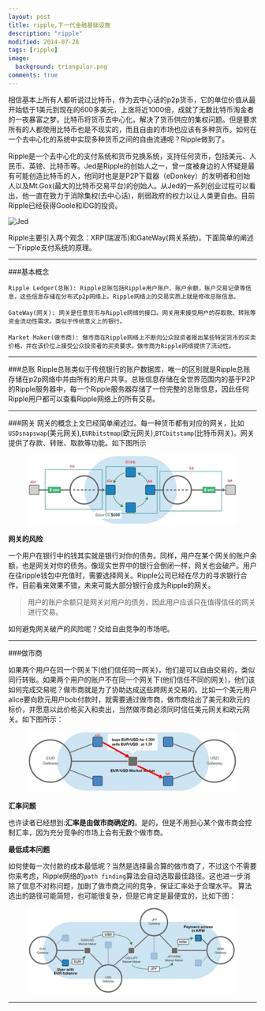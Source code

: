 ```yaml
---
layout: post
title: ripple,下一代金融基础设施 
description: "ripple"
modified: 2014-07-28
tags: [ripple]
image:
  background: triangular.png
comments: true
---
```


相信基本上所有人都听说过比特币，作为去中心话的p2p货币，它的单位价值从最开始低于1美元到现在的600多美元，上涨将近1000倍，成就了无数比特币淘金者的一夜暴富之梦。比特币将货币去中心化，解决了货币供应的集权问题。但是要求所有的人都使用比特币也是不现实的，而且自由的市场也应该有多种货币。如何在一个去中心化的系统中实现多种货币之间的自由流通呢？Ripple做到了。

Ripple是一个去中心化的支付系统和货币兑换系统，支持任何货币，包括美元、人民币、英镑、比特币等。Jed是Ripple的创始人之一，曾一度被身边的人怀疑是最有可能创造比特币的人，他同时也是是P2P下载器（eDonkey）的发明者和创始人以及Mt.Gox(最大的比特币交易平台)的创始人。从Jed的一系列创业过程可以看出，他一直在致力于消除集权(去中心话)，削弱政府的权力以让人类更自由。目前Ripple已经获得Goole和IDG的投资。

![Jed][1]

Ripple主要引入两个观念：XRP(瑞波币)和GateWay(网关系统)。下面简单的阐述一下ripple支付系统的原理。

---

###基本概念



```
Ripple Ledger(总账): Ripple总账包括Ripple用户账户、账户余额，账户交易记录等信息，这些信息存储在分布式p2p网络上。Ripple网络上的交易实质上就是修改总账信息。

GateWay(网关): 网关是任意货币与Ripple网络的接口。网关用来接受用户的存取款、转账等资金流动性需求。类似于传统意义上的银行。

Market Maker(做市商): 做市商在Ripple网络上不断向公众投资者报出某些特定货币的买卖价格，并在该价位上接受公众投资者的买卖要求。做市商为Ripple网络提供了流动性。
```

---




###总账
Ripple总账类似于传统银行的账户数据库，唯一的区别就是Ripple总账存储在p2p网络中并由所有的用户共享。总账信息存储在全世界范围内的基于P2P的Ripple服务器中，每一个Ripple服务器存储了一份完整的总账信息，因此任何Ripple用户都可以查看Ripple网络上的所有交易。

----


###网关
网关的概念上文已经简单阐述过。每一种货币都有对应的网关，比如`USDsnapswap`(美元网关),`EURbitstmap`(欧元网关),`BTCbitstamp`(比特币网关)。网关提供了存款、转账、取款等功能。如下图所示

<figure>
    <img src="/images/ripple-network.jpg"/>
</figure>

**网关的风险**

一个用户在银行中的钱其实就是银行对你的债务。同样，用户在某个网关的账户余额，也是网关对你的债务。像现实世界中的银行会倒闭一样，网关也会破产。用户在往ripple钱包中充值时，需要选择网关。Ripple公司已经在尽力的寻求银行合作，目前看来效果不错，未来可能大部分银行会成为Ripple的网关。

>用户的账户余额只是网关对用户的债务，因此用户应该只在值得信任的网关进行交易。

如何避免网关破产的风险呢？交给自由竞争的市场吧。

----

###做市商

如果两个用户在同一个网关下(他们信任同一网关)，他们是可以自由交易的，类似同行转账。如果两个用户的账户不在同一个网关下(他们信任不同的网关)，他们该如何完成交易呢？做市商就是为了协助达成这些跨网关交易的。比如一个美元用户alice要向欧元用户bob付款时，就需要通过做市商，做市商给出了美元和欧元的标价，并愿意以此价格买入和卖出，当然做市商必须同时信任美元网关和欧元网关。如下图所示：

<figure>
    <img src="/images/ripple-market-maker.jpg"/>
</figure>

**汇率问题**

也许读者已经想到:**汇率是由做市商确定的**。是的，但是不用担心某个做市商会控制汇率，因为充分竞争的市场上会有无数个做市商。

**最低成本问题**

如何使每一次付款的成本最低呢？当然是选择最合算的做市商了，不过这个不需要你来考虑，Ripple网络的`path finding`算法会自动选取最佳路径。这也进一步消除了信息不对称问题，加剧了做市商之间的竞争，保证汇率处于合理水平。
算法选出的路径可能简短，也可能很复杂，但是它肯定是最便宜的，比如下图：

<figure>
    <img src="/images/ripple-path-finding.jpg"/>
</figure>

------


  [1]: http://blog.e-money.com/content/uploads/20130925-JED-MCCALEB-037edit-660x440.gif

